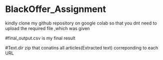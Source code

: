 # BlackOffer_Assignment

kindly clone my github repository  on google colab so that you dnt need to upload the required file ,which was given 

#final_output.csv is my final result 


#Text.dir zip that conatins all articles(Extracted text) correponding to each URL

